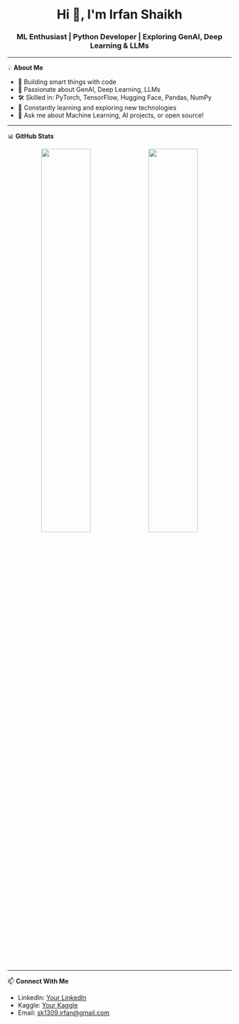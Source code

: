 <h1 align="center">Hi 👋, I'm Irfan Shaikh</h1>
<h3 align="center">ML Enthusiast | Python Developer | Exploring GenAI, Deep Learning & LLMs</h3>

---

💡 **About Me**
- 🤖 Building smart things with code
- 🧠 Passionate about GenAI, Deep Learning, LLMs
- 🛠️ Skilled in: PyTorch, TensorFlow, Hugging Face, Pandas, NumPy
- 🌱 Constantly learning and exploring new technologies
- 💬 Ask me about Machine Learning, AI projects, or open source!

---

📊 **GitHub Stats**
<p align="center">
  <img src="https://github-readme-stats.vercel.app/api?username=irfanshaikh911&show_icons=true&theme=radical" width="47%"/>
  <img src="https://github-readme-streak-stats.herokuapp.com/?user=irfanshaikh911&theme=radical" width="47%"/>
</p>

---

📫 **Connect With Me**
- LinkedIn: [Your LinkedIn](https://www.linkedin.com/in/irfan-shaikh911/)
- Kaggle: [Your Kaggle](https://www.kaggle.com/irfan911)
- Email: sk1309.irfan@gmail.com
